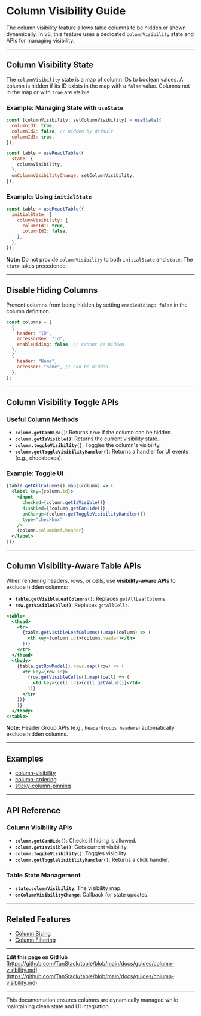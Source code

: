 

# Column Visibility Guide

The column visibility feature allows table columns to be hidden or shown dynamically. In v8, this feature uses a dedicated `columnVisibility` state and APIs for managing visibility.

---

## Column Visibility State

The `columnVisibility` state is a map of column IDs to boolean values. A column is hidden if its ID exists in the map with a `false` value. Columns not in the map or with `true` are visible.

### Example: Managing State with `useState`

```jsx
const [columnVisibility, setColumnVisibility] = useState({
  columnId1: true,
  columnId2: false, // Hidden by default
  columnId3: true,
});

const table = useReactTable({
  state: {
    columnVisibility,
  },
  onColumnVisibilityChange: setColumnVisibility,
});
```

### Example: Using `initialState`

```jsx
const table = useReactTable({
  initialState: {
    columnVisibility: {
      columnId1: true,
      columnId2: false,
    },
  },
});
```

**Note:** Do not provide `columnVisibility` to both `initialState` and `state`. The `state` takes precedence.

---

## Disable Hiding Columns

Prevent columns from being hidden by setting `enableHiding: false` in the column definition.

```jsx
const columns = [
  {
    header: "ID",
    accessorKey: "id",
    enableHiding: false, // Cannot be hidden
  },
  {
    header: "Name",
    accessor: "name", // Can be hidden
  },
];
```

---

## Column Visibility Toggle APIs

### Useful Column Methods

- **`column.getCanHide()`**: Returns `true` if the column can be hidden.
- **`column.getIsVisible()`**: Returns the current visibility state.
- **`column.toggleVisibility()`**: Toggles the column's visibility.
- **`column.getToggleVisibilityHandler()`**: Returns a handler for UI events (e.g., checkboxes).

### Example: Toggle UI

```jsx
{table.getAllColumns().map((column) => (
  <label key={column.id}>
    <input
      checked={column.getIsVisible()}
      disabled={!column.getCanHide()}
      onChange={column.getToggleVisibilityHandler()}
      type="checkbox"
    />
    {column.columnDef.header}
  </label>
))}
```

---

## Column Visibility-Aware Table APIs

When rendering headers, rows, or cells, use **visibility-aware APIs** to exclude hidden columns:

- **`table.getVisibleLeafColumns()`**: Replaces `getAllLeafColumns`.
- **`row.getVisibleCells()`**: Replaces `getAllCells`.

```jsx
<table>
  <thead>
    <tr>
      {table.getVisibleLeafColumns().map((column) => (
        <th key={column.id}>{column.header}</th>
      ))}
    </tr>
  </thead>
  <tbody>
    {table.getRowModel().rows.map((row) => (
      <tr key={row.id}>
        {row.getVisibleCells().map((cell) => (
          <td key={cell.id}>{cell.getValue()}</td>
        ))}
      </tr>
    ))}
    )}
  </tbody>
</table>
```

**Note:** Header Group APIs (e.g., `headerGroups.headers`) automatically exclude hidden columns.

---

## Examples

- [column-visibility](#column-visibility-example)
- [column-ordering](#column-ordering-example)
- [sticky-column-pinning](#sticky-column-pinning-example)

---

## API Reference

### Column Visibility APIs

- **`column.getCanHide()`**: Checks if hiding is allowed.
- **`column.getIsVisible()`**: Gets current visibility.
- **`column.toggleVisibility()`**: Toggles visibility.
- **`column.getToggleVisibilityHandler()`**: Returns a click handler.

### Table State Management

- **`state.columnVisibility`**: The visibility map.
- **`onColumnVisibilityChange`**: Callback for state updates.

---

## Related Features

- [Column Sizing](column-sizing.md)
- [Column Filtering](column-filtering.md)

---

**Edit this page on GitHub**  
[https://github.com/TanStack/table/blob/main/docs/guides/column-visibility.md](https://github.com/TanStack/table/blob/main/docs/guides/column-visibility.md)

---

This documentation ensures columns are dynamically managed while maintaining clean state and UI integration.